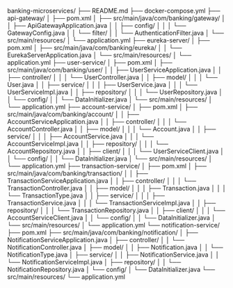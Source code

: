 banking-microservices/
├── README.md
├── docker-compose.yml
├── api-gateway/
│   ├── pom.xml
│   ├── src/main/java/com/banking/gateway/
│   │   ├── ApiGatewayApplication.java
│   │   ├── config/
│   │   │   └── GatewayConfig.java
│   │   └── filter/
│   │       └── AuthenticationFilter.java
│   └── src/main/resources/
│       └── application.yml
├── eureka-server/
│   ├── pom.xml
│   ├── src/main/java/com/banking/eureka/
│   │   └── EurekaServerApplication.java
│   └── src/main/resources/
│       └── application.yml
├── user-service/
│   ├── pom.xml
│   ├── src/main/java/com/banking/user/
│   │   ├── UserServiceApplication.java
│   │   ├── controller/
│   │   │   └── UserController.java
│   │   ├── model/
│   │   │   └── User.java
│   │   ├── service/
│   │   │   ├── UserService.java
│   │   │   └── UserServiceImpl.java
│   │   ├── repository/
│   │   │   └── UserRepository.java
│   │   └── config/
│   │       └── DataInitializer.java
│   └── src/main/resources/
│       └── application.yml
├── account-service/
│   ├── pom.xml
│   ├── src/main/java/com/banking/account/
│   │   ├── AccountServiceApplication.java
│   │   ├── controller/
│   │   │   └── AccountController.java
│   │   ├── model/
│   │   │   └── Account.java
│   │   ├── service/
│   │   │   ├── AccountService.java
│   │   │   └── AccountServiceImpl.java
│   │   ├── repository/
│   │   │   └── AccountRepository.java
│   │   ├── client/
│   │   │   └── UserServiceClient.java
│   │   └── config/
│   │       └── DataInitializer.java
│   └── src/main/resources/
│       └── application.yml
├── transaction-service/
│   ├── pom.xml
│   ├── src/main/java/com/banking/transaction/
│   │   ├── TransactionServiceApplication.java
│   │   ├── controller/
│   │   │   └── TransactionController.java
│   │   ├── model/
│   │   │   ├── Transaction.java
│   │   │   └── TransactionType.java
│   │   ├── service/
│   │   │   ├── TransactionService.java
│   │   │   └── TransactionServiceImpl.java
│   │   ├── repository/
│   │   │   └── TransactionRepository.java
│   │   ├── client/
│   │   │   └── AccountServiceClient.java
│   │   └── config/
│   │       └── DataInitializer.java
│   └── src/main/resources/
│       └── application.yml
└── notification-service/
    ├── pom.xml
    ├── src/main/java/com/banking/notification/
    │   ├── NotificationServiceApplication.java
    │   ├── controller/
    │   │   └── NotificationController.java
    │   ├── model/
    │   │   ├── Notification.java
    │   │   └── NotificationType.java
    │   ├── service/
    │   │   ├── NotificationService.java
    │   │   └── NotificationServiceImpl.java
    │   ├── repository/
    │   │   └── NotificationRepository.java
    │   └── config/
    │       └── DataInitializer.java
    └── src/main/resources/
        └── application.yml